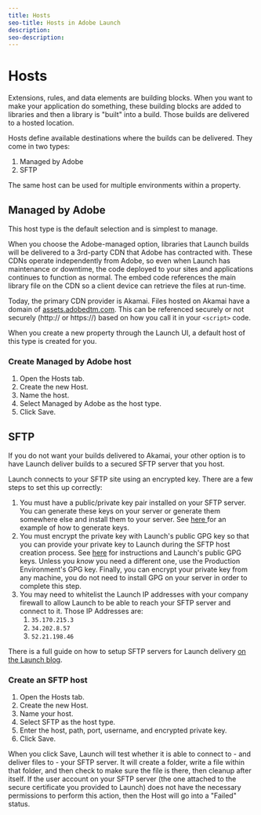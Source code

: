 ```yaml
---
title: Hosts
seo-title: Hosts in Adobe Launch
description: 
seo-description: 
---
```


# Hosts

Extensions, rules, and data elements are building blocks. When you want to make your application do something, these building blocks are added to libraries and then a library is "built" into a build. Those builds are delivered to a hosted location.

Hosts define available destinations where the builds can be delivered. They come in two types:

1. Managed by Adobe
1. SFTP

The same host can be used for multiple environments within a property.

## Managed by Adobe

This host type is the default selection and is simplest to manage.

When you choose the Adobe-managed option, libraries that Launch builds will be delivered to a 3rd-party CDN that Adobe has contracted with. These CDNs operate independently from Adobe, so even when Launch has maintenance or downtime, the code deployed to your sites and applications continues to function as normal. The embed code references the main library file on the CDN so a client device can retrieve the files at run-time.

Today, the primary CDN provider is Akamai. Files hosted on Akamai have a domain of [assets.adobedtm.com](https://assets.adobedtm.com). This can be referenced securely or not securely \(http:// or https://\) based on how you call it in your `<script>` code.

When you create a new property through the Launch UI, a default host of this type is created for you.

### Create Managed by Adobe host

1. Open the Hosts tab.
1. Create the new Host.
1. Name the host.
1. Select Managed by Adobe as the host type.
1. Click Save.

## SFTP

If you do not want your builds delivered to Akamai, your other option is to have Launch deliver builds to a secured SFTP server that you host.

Launch connects to your SFTP site using an encrypted key. There are a few steps to set this up correctly:

1. You must have a public/private key pair installed on your SFTP server.  You can generate these keys on your server or generate them somewhere else and install them to your server.  See [here ](https://help.github.com/articles/generating-a-new-ssh-key-and-adding-it-to-the-ssh-agent/#generating-a-new-ssh-key)for an example of how to generate keys.
1. You must encrypt the private key with Launch's public GPG key so that you can provide your private key to Launch during the SFTP host creation process.  See [here](https://developer.adobelaunch.com/api/guides/encrypting_values/) for instructions and Launch's public GPG keys.  Unless you _know_ you need a different one, use the Production Environment's GPG key.  Finally, you can encrypt your private key from any  machine, you do not need to install GPG on your server in order to complete this step.
1. You may need to whitelist the Launch IP addresses with your company firewall to allow Launch to be able to reach your SFTP server and connect to it.  Those IP Addresses are:
   1. `35.170.215.3`
   2. `34.202.8.57`
   3. `52.21.198.46`

There is a full guide on how to setup SFTP servers for Launch delivery [on the Launch blog](https://medium.com/launch-by-adobe/configuring-an-sftp-server-for-use-with-adobe-launch-bc626027e5a6).

### Create an SFTP host

1. Open the Hosts tab.
1. Create the new Host.
1. Name your host.
1. Select SFTP as the host type.
1. Enter the host, path, port, username, and encrypted private key.
1. Click Save.

When you click Save, Launch will test whether it is able to connect to - and deliver files to - your SFTP server. It will create a folder, write a file within that folder, and then check to make sure the file is there, then cleanup after itself. If the user account on your SFTP server \(the one attached to the secure certificate you provided to Launch\) does not have the necessary permissions to perform this action, then the Host will go into a "Failed" status.

